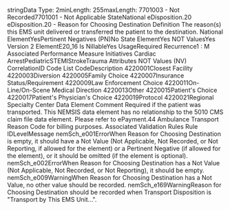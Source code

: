 

stringData Type: 2minLength: 255maxLength: 
7701003 - Not Recorded7701001 - Not Applicable
StateNational
eDisposition.20
eDisposition.20 - Reason for Choosing Destination
Definition
The reason(s) this EMS unit delivered or transferred the patient to the destination.
National ElementYesPertinent Negatives (PN)No
State ElementYes
NOT ValuesYes
Version 2 ElementE20_16
Is NillableYes
UsageRequired
Recurrence1 : M
Associated Performance Measure Initiatives
Cardiac ArrestPediatricSTEMIStrokeTrauma
Attributes
NOT Values (NV)
CorrelationID
Code List
CodeDescription
4220001Closest Facility
4220003Diversion
4220005Family Choice
4220007Insurance Status/Requirement
4220009Law Enforcement Choice
4220011On-Line/On-Scene Medical Direction
4220013Other
4220015Patient's Choice
4220017Patient's Physician's Choice
4220019Protocol
4220021Regional Specialty Center
Data Element Comment
Required if the patient was transported. This NEMSIS data element has no relationship to the 5010 CMS claim file data
element. Please refer to ePayment.44 Ambulance Transport Reason Code for billing purposes.
Associated Validation Rules
Rule IDLevelMessage
nemSch_e001ErrorWhen Reason for Choosing Destination is empty, it should have a Not Value (Not Applicable,
Not Recorded, or Not Reporting, if allowed for the element) or a Pertinent Negative (if allowed
for the element), or it should be omitted (if the element is optional).
nemSch_e002ErrorWhen Reason for Choosing Destination has a Not Value (Not Applicable, Not Recorded, or Not
Reporting), it should be empty.
nemSch_e009WarningWhen Reason for Choosing Destination has a Not Value, no other value should be recorded.
nemSch_e169WarningReason for Choosing Destination should be recorded when Transport Disposition is "Transport
by This EMS Unit...".